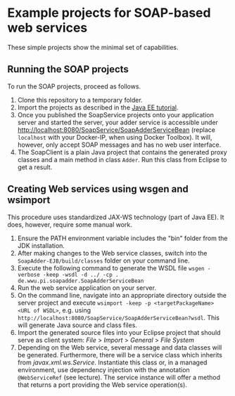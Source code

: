 # Example projects for SOAP-based web services

These simple projects show the minimal set of capabilities.

## Running the SOAP projects
To run the SOAP projects, proceed as follows.
1. Clone this repository to a temporary folder.
1. Import the projects as described in the [Java EE tutorial](https://wwu-pi.github.io/tutorials/lectures/acse/018_tutorial_sample_app.html#import).
1. Once you published the SoapService projects onto your application server and started the server, your adder service is accessible under <a href="http://localhost:8080/SoapService/SoapAdderServiceBean">http://localhost:8080/SoapService/SoapAdderServiceBean</a> (replace `localhost` with your Docker-IP, when using Docker Toolbox). It will, however, only accept SOAP messages and has no web user interface.
1. The SoapClient is a plain Java project that contains the generated proxy classes and a main method in class `Adder`. Run this class from Eclipse to get a result.

## Creating Web services using wsgen and wsimport
This procedure uses standardized JAX-WS technology (part of Java EE). It does, however, require some manual work.

1. Ensure the PATH environment variable includes the "bin" folder from the JDK installation.
1. After making changes to the Web service classes, switch into the `SoapAdder-EJB/build/classes` folder on your command line.
1. Execute the following command to generate the WSDL file `wsgen -verbose -keep -wsdl -d ../ -cp . de.wwu.pi.soapadder.SoapAdderServiceBean`
1. Run the web service application on your server.
1. On the command line, navigate into an appropriate directory outside the server project and execute ``wsimport -keep -p <targetPackageName> <URL of WSDL>``, e.g. using `http://localhost:8080/SoapService/SoapAdderServiceBean?wsdl`. This will generate Java source and class files.
1. Import the generated source files into your Eclipse project that should serve as client system: *File* > *Import* > *General* > *File System*
1. Depending on the Web service, several message and data classes will be generated. Furthermore, there will be a service class which inherits from *javax.xml.ws.Service*. Instantiate this class or, in a managed environment, use dependency injection with the annotation ``@WebServiceRef`` (see lecture). The service instance will offer a method that returns a port providing the Web service operation(s).
